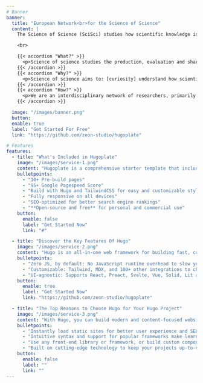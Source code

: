 ```yaml
---
# Banner
banner:
  title: "European Network<br>for the Science of Science"
  content: | 
    The Science of Science (SciSci) studies how scientific knowledge is created, shared, and advanced using evidence-driven insights. 

    <br>

    {{< accordion "What?" >}}
      <p>Science of science studies the production, evaluation and sharing of knowledge in a scientific context. Its scope ranges from micro (researcher) through meseo (institution) to macro (system) levels. Studying science in this way can also look outwards to its relations with society and policy. Science itself is complex and multifaceted, so it is studied by numerous fields and from several points of view.</p>
    {{< /accordion >}}
    {{< accordion "Why?" >}}
      <p>Science of science aims to: [curiosity] understand how scientific knowledge is produced. [policy oriented] inform paths to improve the production of scientific knowledge. [society oriented] attend the needs for scientific knowledge from society (science itself, industry, government and the general public).</p>
    {{< /accordion >}}
    {{< accordion "How?" >}}
      <p>We are an interdisciplinary network of researchers, primarily active in Europe. We are an open community---a way to connect with diverse interested parties---rather than xxxdisciplinexxx.</p>
    {{< /accordion >}}

  image: "/images/banner.png"
  button:
  enable: true
  label: "Get Started For Free"
  link: "https://github.com/zeon-studio/hugoplate"

# Features
features:
  - title: "What's Included in Hugoplate"
    image: "/images/service-1.png"
    content: "Hugoplate is a comprehensive starter template that includes everything you need to get started with your Hugo project. What's Included in Hugoplate"
    bulletpoints:
      - "10+ Pre-build pages"
      - "95+ Google Pagespeed Score"
      - "Build with Hugo and TailwindCSS for easy and customizable styling"
      - "Fully responsive on all devices"
      - "SEO-optimized for better search engine rankings"
      - "**Open-source and free** for personal and commercial use"
    button:
      enable: false
      label: "Get Started Now"
      link: "#"

  - title: "Discover the Key Features Of Hugo"
    image: "/images/service-2.png"
    content: "Hugo is an all-in-one web framework for building fast, content-focused websites. It offers a range of exciting features for developers and website creators. Some of the key features are:"
    bulletpoints:
      - "Zero JS, by default: No JavaScript runtime overhead to slow you down."
      - "Customizable: Tailwind, MDX, and 100+ other integrations to choose from."
      - "UI-agnostic: Supports React, Preact, Svelte, Vue, Solid, Lit and more."
    button:
      enable: true
      label: "Get Started Now"
      link: "https://github.com/zeon-studio/hugoplate"

  - title: "The Top Reasons to Choose Hugo for Your Hugo Project"
    image: "/images/service-3.png"
    content: "With Hugo, you can build modern and content-focused websites without sacrificing performance or ease of use."
    bulletpoints:
      - "Instantly load static sites for better user experience and SEO."
      - "Intuitive syntax and support for popular frameworks make learning and using Hugo a breeze."
      - "Use any front-end library or framework, or build custom components, for any project size."
      - "Built on cutting-edge technology to keep your projects up-to-date with the latest web standards."
    button:
      enable: false
      label: ""
      link: ""
---
```

